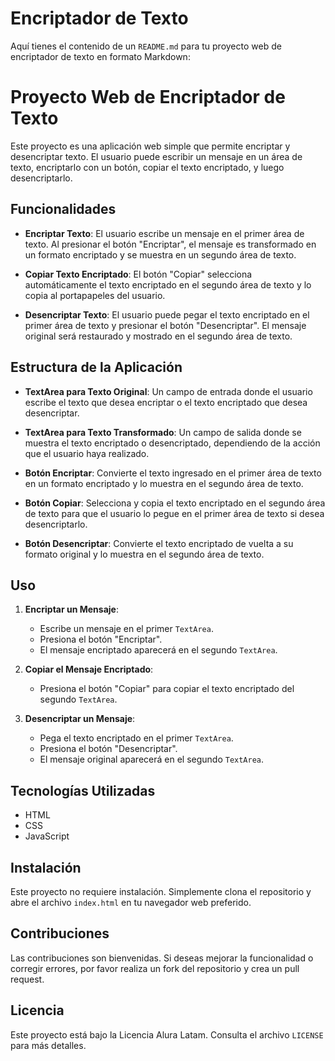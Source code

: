 # Encriptador de Texto

Aquí tienes el contenido de un `README.md` para tu proyecto web de encriptador de texto en formato Markdown:

# Proyecto Web de Encriptador de Texto

Este proyecto es una aplicación web simple que permite encriptar y desencriptar texto. El usuario puede escribir un mensaje en un área de texto, encriptarlo con un botón, copiar el texto encriptado, y luego desencriptarlo.

## Funcionalidades

- **Encriptar Texto**: El usuario escribe un mensaje en el primer área de texto. Al presionar el botón "Encriptar", el mensaje es transformado en un formato encriptado y se muestra en un segundo área de texto.

- **Copiar Texto Encriptado**: El botón "Copiar" selecciona automáticamente el texto encriptado en el segundo área de texto y lo copia al portapapeles del usuario.

- **Desencriptar Texto**: El usuario puede pegar el texto encriptado en el primer área de texto y presionar el botón "Desencriptar". El mensaje original será restaurado y mostrado en el segundo área de texto.

## Estructura de la Aplicación

- **TextArea para Texto Original**: Un campo de entrada donde el usuario escribe el texto que desea encriptar o el texto encriptado que desea desencriptar.

- **TextArea para Texto Transformado**: Un campo de salida donde se muestra el texto encriptado o desencriptado, dependiendo de la acción que el usuario haya realizado.

- **Botón Encriptar**: Convierte el texto ingresado en el primer área de texto en un formato encriptado y lo muestra en el segundo área de texto.

- **Botón Copiar**: Selecciona y copia el texto encriptado en el segundo área de texto para que el usuario lo pegue en el primer área de texto si desea desencriptarlo.

- **Botón Desencriptar**: Convierte el texto encriptado de vuelta a su formato original y lo muestra en el segundo área de texto.

## Uso

1. **Encriptar un Mensaje**:
   - Escribe un mensaje en el primer `TextArea`.
   - Presiona el botón "Encriptar".
   - El mensaje encriptado aparecerá en el segundo `TextArea`.

2. **Copiar el Mensaje Encriptado**:
   - Presiona el botón "Copiar" para copiar el texto encriptado del segundo `TextArea`.

3. **Desencriptar un Mensaje**:
   - Pega el texto encriptado en el primer `TextArea`.
   - Presiona el botón "Desencriptar".
   - El mensaje original aparecerá en el segundo `TextArea`.

## Tecnologías Utilizadas

- HTML
- CSS
- JavaScript

## Instalación

Este proyecto no requiere instalación. Simplemente clona el repositorio y abre el archivo `index.html` en tu navegador web preferido.

## Contribuciones

Las contribuciones son bienvenidas. Si deseas mejorar la funcionalidad o corregir errores, por favor realiza un fork del repositorio y crea un pull request.

## Licencia

Este proyecto está bajo la Licencia Alura Latam. Consulta el archivo `LICENSE` para más detalles.

